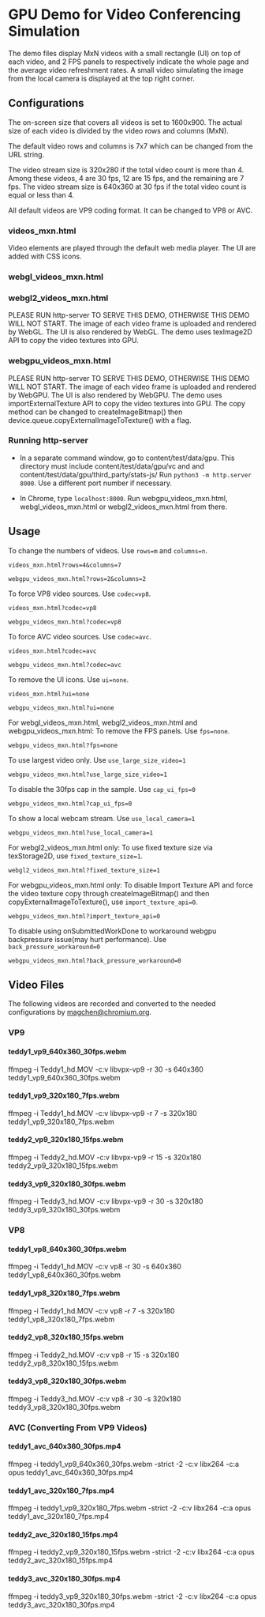 # GPU Demo for Video Conferencing Simulation

The demo files display MxN videos with a small rectangle (UI) on top of each
video, and 2 FPS panels to respectively indicate the whole page and the average
video refreshment rates. A small video simulating the image from the local
camera is displayed at the top right corner.


## Configurations

The on-screen size that covers all videos is set to 1600x900. The actual size of
each video is divided by the video rows and columns (MxN).

The default video rows and columns is 7x7 which can be changed from the URL
string.

The video stream size is 320x280 if the total video count is more than 4. Among
these videos, 4 are 30 fps, 12 are 15 fps, and the remaining are 7 fps.
The video stream size is 640x360 at 30 fps if the total video count is equal or
less than 4.

All default videos are VP9 coding format. It can be changed to VP8 or AVC.

### videos_mxn.html
Video elements are played through the default web media player. The UI are added
with CSS icons.

### webgl_videos_mxn.html
### webgl2_videos_mxn.html
  PLEASE RUN http-server TO SERVE THIS DEMO, OTHERWISE THIS DEMO WILL NOT START.
The image of each video frame is uploaded and rendered by WebGL. The UI is also
rendered by WebGL. The demo uses texImage2D API to copy the video textures into GPU.

### webgpu_videos_mxn.html
  PLEASE RUN http-server TO SERVE THIS DEMO, OTHERWISE THIS DEMO WILL NOT START.
The image of each video frame is uploaded and rendered by WebGPU. The UI is also
rendered by WebGPU. The demo uses importExternalTexture API to copy the video
textures into GPU. The copy method can be changed to createImageBitmap() then
device.queue.copyExternalImageToTexture() with a flag.

### Running http-server
- In a separate command window, go to content/test/data/gpu. This directory
must include content/test/data/gpu/vc and and
content/test/data/gpu/third_party/stats-js/
Run `python3 -m http.server 8000`. Use a different port number if necessary.

- In Chrome, type `localhost:8000`. Run webgpu_videos_mxn.html,
webgl_videos_mxn.html or webgl2_videos_mxn.html from there.

## Usage

To change the numbers of videos. Use `rows=m` and `columns=n`.
```
videos_mxn.html?rows=4&columns=7
```
```
webgpu_videos_mxn.html?rows=2&columns=2
```

To force VP8 video sources. Use `codec=vp8`.
```
videos_mxn.html?codec=vp8
```
```
webgpu_videos_mxn.html?codec=vp8
```

To force AVC video sources. Use `codec=avc`.
```
videos_mxn.html?codec=avc
```
```
webgpu_videos_mxn.html?codec=avc
```

To remove the UI icons. Use `ui=none`.
```
videos_mxn.html?ui=none
```
```
webgpu_videos_mxn.html?ui=none
```

For webgl_videos_mxn.html, webgl2_videos_mxn.html and webgpu_videos_mxn.html:
To remove the FPS panels. Use `fps=none`.
```
webgpu_videos_mxn.html?fps=none
```

To use largest video only. Use `use_large_size_video=1`
```
webgpu_videos_mxn.html?use_large_size_video=1
```

To disable the 30fps cap in the sample. Use `cap_ui_fps=0`
```
webgpu_videos_mxn.html?cap_ui_fps=0
```

To show a local webcam stream.  Use `use_local_camera=1`
```
webgpu_videos_mxn.html?use_local_camera=1
```

For webgl2_videos_mxn.html only:
To use fixed texture size via texStorage2D, use `fixed_texture_size=1`.
```
webgl2_videos_mxn.html?fixed_texture_size=1
```

For webgpu_videos_mxn.html only:
To disable Import Texture API and force the video texture copy through
createImageBitmap() and then copyExternalImageToTexture(),
use `import_texture_api=0`.
```
webgpu_videos_mxn.html?import_texture_api=0
```

To disable using onSubmittedWorkDone to workaround webgpu
backpressure issue(may hurt performance). Use `back_pressure_workaround=0`
```
webgpu_videos_mxn.html?back_pressure_workaround=0
```


## Video Files

The following videos are recorded and converted to the needed configurations
by magchen@chromium.org.

### VP9
#### teddy1_vp9_640x360_30fps.webm
ffmpeg -i Teddy1_hd.MOV -c:v libvpx-vp9 -r 30 -s 640x360 teddy1_vp9_640x360_30fps.webm

#### teddy1_vp9_320x180_7fps.webm
ffmpeg -i Teddy1_hd.MOV -c:v libvpx-vp9 -r 7 -s 320x180 teddy1_vp9_320x180_7fps.webm

#### teddy2_vp9_320x180_15fps.webm
ffmpeg -i Teddy2_hd.MOV -c:v libvpx-vp9 -r 15 -s 320x180 teddy2_vp9_320x180_15fps.webm

#### teddy3_vp9_320x180_30fps.webm
ffmpeg -i Teddy3_hd.MOV -c:v libvpx-vp9 -r 30 -s 320x180 teddy3_vp9_320x180_30fps.webm

### VP8
#### teddy1_vp8_640x360_30fps.webm
ffmpeg -i Teddy1_hd.MOV -c:v vp8 -r 30 -s 640x360 teddy1_vp8_640x360_30fps.webm

#### teddy1_vp8_320x180_7fps.webm
ffmpeg -i Teddy1_hd.MOV -c:v vp8 -r 7 -s 320x180 teddy1_vp8_320x180_7fps.webm

#### teddy2_vp8_320x180_15fps.webm
ffmpeg -i Teddy2_hd.MOV -c:v vp8 -r 15 -s 320x180 teddy2_vp8_320x180_15fps.webm

#### teddy3_vp8_320x180_30fps.webm
ffmpeg -i Teddy3_hd.MOV -c:v vp8 -r 30 -s 320x180 teddy3_vp8_320x180_30fps.webm

### AVC (Converting From VP9 Videos)
#### teddy1_avc_640x360_30fps.mp4
ffmpeg -i teddy1_vp9_640x360_30fps.webm -strict -2 -c:v libx264 -c:a opus teddy1_avc_640x360_30fps.mp4

#### teddy1_avc_320x180_7fps.mp4
ffmpeg -i teddy1_vp9_320x180_7fps.webm -strict -2 -c:v libx264 -c:a opus teddy1_avc_320x180_7fps.mp4

#### teddy2_avc_320x180_15fps.mp4
ffmpeg -i teddy2_vp9_320x180_15fps.webm -strict -2 -c:v libx264 -c:a opus teddy2_avc_320x180_15fps.mp4

#### teddy3_avc_320x180_30fps.mp4
ffmpeg -i teddy3_vp9_320x180_30fps.webm -strict -2 -c:v libx264 -c:a opus teddy3_avc_320x180_30fps.mp4